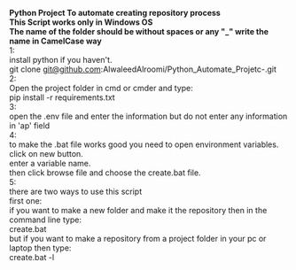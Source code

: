 **Python Project To automate creating repository process**<br/>
**This Script works only in Windows OS**<br/>
**The name of the folder should be without spaces or any "_" write the name in CamelCase way**<br/>
1:<br/>
    install python if you haven't.<br/>
    git clone git@github.com:AlwaleedAlroomi/Python_Automate_Projetc-.git<br/>
2:<br/>
    Open the project folder in cmd or cmder and type:<br/>
        pip install -r requirements.txt<br/>
3:<br/>
    open the .env file and enter the information but do not enter any information in 'ap' field<br/>
4:<br/>
    to make the .bat file works good you need to open environment variables.<br/>
    click on new button.<br/>
    enter a variable name.<br/>
    then click browse file and choose the create.bat file.<br/>
5:<br/>
    there are two ways to use this script<br/>
        first one:<br/>
            if you want to make a new folder and make it the repository then in the command line type:<br/>
                create.bat <the name of the folder><br/>
            but if you want to make a repository from a project folder in your pc or laptop then type:<br/>
                create.bat <the name of the repository> -l<br/>